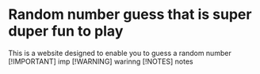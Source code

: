 # Random number guess that is super duper fun to play
This is a website designed to enable you to guess a random number
[!IMPORTANT] imp
[!WARNING] warinng
[!NOTES] notes
